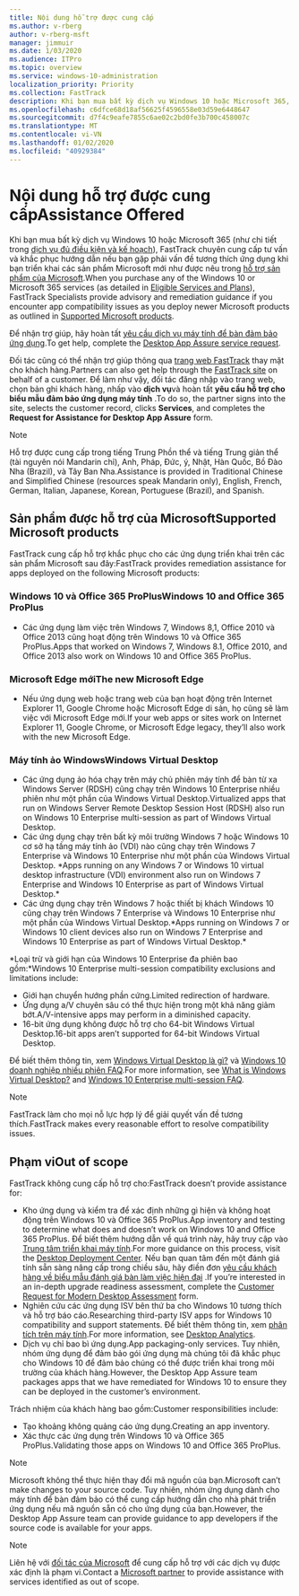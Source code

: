 ```yaml
---
title: Nội dung hỗ trợ được cung cấp
ms.author: v-rberg
author: v-rberg-msft
manager: jimmuir
ms.date: 1/03/2020
ms.audience: ITPro
ms.topic: overview
ms.service: windows-10-administration
localization_priority: Priority
ms.collection: FastTrack
description: Khi bạn mua bất kỳ dịch vụ Windows 10 hoặc Microsoft 365, FastTrack chuyên gia cung cấp hướng dẫn tư vấn và khắc phục để triển khai Windows 10 và Office 365 ProPlus và ở lại up-to-date mà không mất thêm chi phí (với một thuê bao đủ điều kiện).
ms.openlocfilehash: c6dfce68d18af56625f4596558e03d59e6448647
ms.sourcegitcommit: d7f4c9eafe7855c6ae02c2bd0fe3b700c458007c
ms.translationtype: MT
ms.contentlocale: vi-VN
ms.lasthandoff: 01/02/2020
ms.locfileid: "40929384"
---
```

# <a name="assistance-offered"></a><span data-ttu-id="ca21f-103">Nội dung hỗ trợ được cung cấp</span><span class="sxs-lookup"><span data-stu-id="ca21f-103">Assistance Offered</span></span>  

<span data-ttu-id="ca21f-104">Khi bạn mua bất kỳ dịch vụ Windows 10 hoặc Microsoft 365 (như chi tiết trong [dịch vụ đủ điều kiện và kế hoạch](M365-eligible-services-and-plans.md)), FastTrack chuyên cung cấp tư vấn và khắc phục hướng dẫn nếu bạn gặp phải vấn đề tương thích ứng dụng khi bạn triển khai các sản phẩm Microsoft mới như được nêu trong [hỗ trợ sản phẩm của Microsoft](#supported-microsoft-products).</span><span class="sxs-lookup"><span data-stu-id="ca21f-104">When you purchase any of the Windows 10 or Microsoft 365 services (as detailed in [Eligible Services and Plans](M365-eligible-services-and-plans.md)), FastTrack Specialists provide advisory and remediation guidance if you encounter app compatibility issues as you deploy newer Microsoft products as outlined in [Supported Microsoft products](#supported-microsoft-products).</span></span>

<span data-ttu-id="ca21f-105">Để nhận trợ giúp, hãy hoàn tất [yêu cầu dịch vụ máy tính để bàn đảm bảo ứng dụng](https://go.microsoft.com/fwlink/?linkid=2022721).</span><span class="sxs-lookup"><span data-stu-id="ca21f-105">To get help, complete the [Desktop App Assure service request](https://go.microsoft.com/fwlink/?linkid=2022721).</span></span>

<span data-ttu-id="ca21f-106">Đối tác cũng có thể nhận trợ giúp thông qua [trang web FastTrack](https://go.microsoft.com/fwlink/?linkid=780698) thay mặt cho khách hàng.</span><span class="sxs-lookup"><span data-stu-id="ca21f-106">Partners can also get help through the [FastTrack site](https://go.microsoft.com/fwlink/?linkid=780698) on behalf of a customer.</span></span> <span data-ttu-id="ca21f-107">Để làm như vậy, đối tác đăng nhập vào trang web, chọn bản ghi khách hàng, nhấp vào **dịch vụ**và hoàn tất **yêu cầu hỗ trợ cho biểu mẫu đảm bảo ứng dụng máy tính** .</span><span class="sxs-lookup"><span data-stu-id="ca21f-107">To do so, the partner signs into the site, selects the customer record, clicks **Services**, and completes the **Request for Assistance for Desktop App Assure** form.</span></span>

> [!NOTE]
> <span data-ttu-id="ca21f-108">Hỗ trợ được cung cấp trong tiếng Trung Phồn thể và tiếng Trung giản thể (tài nguyên nói Mandarin chỉ), Anh, Pháp, Đức, ý, Nhật, Hàn Quốc, Bồ Đào Nha (Brazil), và Tây Ban Nha.</span><span class="sxs-lookup"><span data-stu-id="ca21f-108">Assistance is provided in Traditional Chinese and Simplified Chinese (resources speak Mandarin only), English, French, German, Italian, Japanese, Korean, Portuguese (Brazil), and Spanish.</span></span> 

## <a name="supported-microsoft-products"></a><span data-ttu-id="ca21f-109">Sản phẩm được hỗ trợ của Microsoft</span><span class="sxs-lookup"><span data-stu-id="ca21f-109">Supported Microsoft products</span></span>

<span data-ttu-id="ca21f-110">FastTrack cung cấp hỗ trợ khắc phục cho các ứng dụng triển khai trên các sản phẩm Microsoft sau đây:</span><span class="sxs-lookup"><span data-stu-id="ca21f-110">FastTrack provides remediation assistance for apps deployed on the following Microsoft products:</span></span>

### <a name="windows-10-and-office-365-proplus"></a><span data-ttu-id="ca21f-111">Windows 10 và Office 365 ProPlus</span><span class="sxs-lookup"><span data-stu-id="ca21f-111">Windows 10 and Office 365 ProPlus</span></span>

- <span data-ttu-id="ca21f-112">Các ứng dụng làm việc trên Windows 7, Windows 8,1, Office 2010 và Office 2013 cũng hoạt động trên Windows 10 và Office 365 ProPlus.</span><span class="sxs-lookup"><span data-stu-id="ca21f-112">Apps that worked on Windows 7, Windows 8.1, Office 2010, and Office 2013 also work on Windows 10 and Office 365 ProPlus.</span></span>

### <a name="the-new-microsoft-edge"></a><span data-ttu-id="ca21f-113">Microsoft Edge mới</span><span class="sxs-lookup"><span data-stu-id="ca21f-113">The new Microsoft Edge</span></span>

- <span data-ttu-id="ca21f-114">Nếu ứng dụng web hoặc trang web của bạn hoạt động trên Internet Explorer 11, Google Chrome hoặc Microsoft Edge di sản, họ cũng sẽ làm việc với Microsoft Edge mới.</span><span class="sxs-lookup"><span data-stu-id="ca21f-114">If your web apps or sites work on Internet Explorer 11, Google Chrome, or Microsoft Edge legacy, they’ll also work with the new Microsoft Edge.</span></span>

### <a name="windows-virtual-desktop"></a><span data-ttu-id="ca21f-115">Máy tính ảo Windows</span><span class="sxs-lookup"><span data-stu-id="ca21f-115">Windows Virtual Desktop</span></span>

- <span data-ttu-id="ca21f-116">Các ứng dụng ảo hóa chạy trên máy chủ phiên máy tính để bàn từ xa Windows Server (RDSH) cũng chạy trên Windows 10 Enterprise nhiều phiên như một phần của Windows Virtual Desktop.</span><span class="sxs-lookup"><span data-stu-id="ca21f-116">Virtualized apps that run on Windows Server Remote Desktop Session Host (RDSH) also run on Windows 10 Enterprise multi-session as part of Windows Virtual Desktop.</span></span>
- <span data-ttu-id="ca21f-117">Các ứng dụng chạy trên bất kỳ môi trường Windows 7 hoặc Windows 10 cơ sở hạ tầng máy tính ảo (VDI) nào cũng chạy trên Windows 7 Enterprise và Windows 10 Enterprise như một phần của Windows Virtual Desktop. \*</span><span class="sxs-lookup"><span data-stu-id="ca21f-117">Apps running on any Windows 7 or Windows 10 virtual desktop infrastructure (VDI) environment also run on Windows 7 Enterprise and Windows 10 Enterprise as part of Windows Virtual Desktop.\*</span></span>
- <span data-ttu-id="ca21f-118">Các ứng dụng chạy trên Windows 7 hoặc thiết bị khách Windows 10 cũng chạy trên Windows 7 Enterprise và Windows 10 Enterprise như một phần của Windows Virtual Desktop.\*</span><span class="sxs-lookup"><span data-stu-id="ca21f-118">Apps running on Windows 7 or Windows 10 client devices also run on Windows 7 Enterprise and Windows 10 Enterprise as part of Windows Virtual Desktop.\*</span></span>

<span data-ttu-id="ca21f-119">\*Loại trừ và giới hạn của Windows 10 Enterprise đa phiên bao gồm:</span><span class="sxs-lookup"><span data-stu-id="ca21f-119">\*Windows 10 Enterprise multi-session compatibility exclusions and limitations include:</span></span>
- <span data-ttu-id="ca21f-120">Giới hạn chuyển hướng phần cứng.</span><span class="sxs-lookup"><span data-stu-id="ca21f-120">Limited redirection of hardware.</span></span>
- <span data-ttu-id="ca21f-121">Ứng dụng a/V chuyên sâu có thể thực hiện trong một khả năng giảm bớt.</span><span class="sxs-lookup"><span data-stu-id="ca21f-121">A/V-intensive apps may perform in a diminished capacity.</span></span>
- <span data-ttu-id="ca21f-122">16-bit ứng dụng không được hỗ trợ cho 64-bit Windows Virtual Desktop.</span><span class="sxs-lookup"><span data-stu-id="ca21f-122">16-bit apps aren’t supported for 64-bit Windows Virtual Desktop.</span></span>

<span data-ttu-id="ca21f-123">Để biết thêm thông tin, xem [Windows Virtual Desktop là gì?](https://docs.microsoft.com/azure/virtual-desktop/overview) và [Windows 10 doanh nghiệp nhiều phiên FAQ](https://docs.microsoft.com/azure/virtual-desktop/windows-10-multisession-faq).</span><span class="sxs-lookup"><span data-stu-id="ca21f-123">For more information, see [What is Windows Virtual Desktop?](https://docs.microsoft.com/azure/virtual-desktop/overview) and [Windows 10 Enterprise multi-session FAQ](https://docs.microsoft.com/azure/virtual-desktop/windows-10-multisession-faq).</span></span>

> [!NOTE]
> <span data-ttu-id="ca21f-124">FastTrack làm cho mọi nỗ lực hợp lý để giải quyết vấn đề tương thích.</span><span class="sxs-lookup"><span data-stu-id="ca21f-124">FastTrack makes every reasonable effort to resolve compatibility issues.</span></span> 

## <a name="out-of-scope"></a><span data-ttu-id="ca21f-125">Phạm vi</span><span class="sxs-lookup"><span data-stu-id="ca21f-125">Out of scope</span></span>

<span data-ttu-id="ca21f-126">FastTrack không cung cấp hỗ trợ cho:</span><span class="sxs-lookup"><span data-stu-id="ca21f-126">FastTrack doesn’t provide assistance for:</span></span>
- <span data-ttu-id="ca21f-127">Kho ứng dụng và kiểm tra để xác định những gì hiện và không hoạt động trên Windows 10 và Office 365 ProPlus.</span><span class="sxs-lookup"><span data-stu-id="ca21f-127">App inventory and testing to determine what does and doesn’t work on Windows 10 and Office 365 ProPlus.</span></span> <span data-ttu-id="ca21f-128">Để biết thêm hướng dẫn về quá trình này, hãy truy cập vào [Trung tâm triển khai máy tính](https://go.microsoft.com/fwlink/?linkid=2080140).</span><span class="sxs-lookup"><span data-stu-id="ca21f-128">For more guidance on this process, visit the [Desktop Deployment Center](https://go.microsoft.com/fwlink/?linkid=2080140).</span></span> <span data-ttu-id="ca21f-129">Nếu bạn quan tâm đến một đánh giá tính sẵn sàng nâng cấp trong chiều sâu, hãy điền đơn [yêu cầu khách hàng về biểu mẫu đánh giá bàn làm việc hiện đại](https://go.microsoft.com/fwlink/?linkid=2053818) .</span><span class="sxs-lookup"><span data-stu-id="ca21f-129">If you’re interested in an in-depth upgrade readiness assessment, complete the [Customer Request for Modern Desktop Assessment](https://go.microsoft.com/fwlink/?linkid=2053818) form.</span></span>
- <span data-ttu-id="ca21f-130">Nghiên cứu các ứng dụng ISV bên thứ ba cho Windows 10 tương thích và hỗ trợ báo cáo.</span><span class="sxs-lookup"><span data-stu-id="ca21f-130">Researching third-party ISV apps for Windows 10 compatibility and support statements.</span></span> <span data-ttu-id="ca21f-131">Để biết thêm thông tin, xem [phân tích trên máy tính](https://docs.microsoft.com/sccm/desktop-analytics/overview).</span><span class="sxs-lookup"><span data-stu-id="ca21f-131">For more information, see [Desktop Analytics](https://docs.microsoft.com/sccm/desktop-analytics/overview).</span></span>
- <span data-ttu-id="ca21f-132">Dịch vụ chỉ bao bì ứng dụng.</span><span class="sxs-lookup"><span data-stu-id="ca21f-132">App packaging-only services.</span></span> <span data-ttu-id="ca21f-133">Tuy nhiên, nhóm ứng dụng để đảm bảo gói ứng dụng mà chúng tôi đã khắc phục cho Windows 10 để đảm bảo chúng có thể được triển khai trong môi trường của khách hàng.</span><span class="sxs-lookup"><span data-stu-id="ca21f-133">However, the Desktop App Assure team packages apps that we have remediated for Windows 10 to ensure they can be deployed in the customer’s environment.</span></span>

<span data-ttu-id="ca21f-134">Trách nhiệm của khách hàng bao gồm:</span><span class="sxs-lookup"><span data-stu-id="ca21f-134">Customer responsibilities include:</span></span>
- <span data-ttu-id="ca21f-135">Tạo khoảng không quảng cáo ứng dụng.</span><span class="sxs-lookup"><span data-stu-id="ca21f-135">Creating an app inventory.</span></span>
- <span data-ttu-id="ca21f-136">Xác thực các ứng dụng trên Windows 10 và Office 365 ProPlus.</span><span class="sxs-lookup"><span data-stu-id="ca21f-136">Validating those apps on Windows 10 and Office 365 ProPlus.</span></span>

> [!NOTE]
> <span data-ttu-id="ca21f-137">Microsoft không thể thực hiện thay đổi mã nguồn của bạn.</span><span class="sxs-lookup"><span data-stu-id="ca21f-137">Microsoft can’t make changes to your source code.</span></span> <span data-ttu-id="ca21f-138">Tuy nhiên, nhóm ứng dụng dành cho máy tính để bàn đảm bảo có thể cung cấp hướng dẫn cho nhà phát triển ứng dụng nếu mã nguồn sẵn có cho ứng dụng của bạn.</span><span class="sxs-lookup"><span data-stu-id="ca21f-138">However, the Desktop App Assure team can provide guidance to app developers if the source code is available for your apps.</span></span>

> [!NOTE]
> <span data-ttu-id="ca21f-139">Liên hệ với [đối tác của Microsoft](https://go.microsoft.com/fwlink/?linkid=2080150) để cung cấp hỗ trợ với các dịch vụ được xác định là phạm vi.</span><span class="sxs-lookup"><span data-stu-id="ca21f-139">Contact a [Microsoft partner](https://go.microsoft.com/fwlink/?linkid=2080150) to provide assistance with services identified as out of scope.</span></span>
